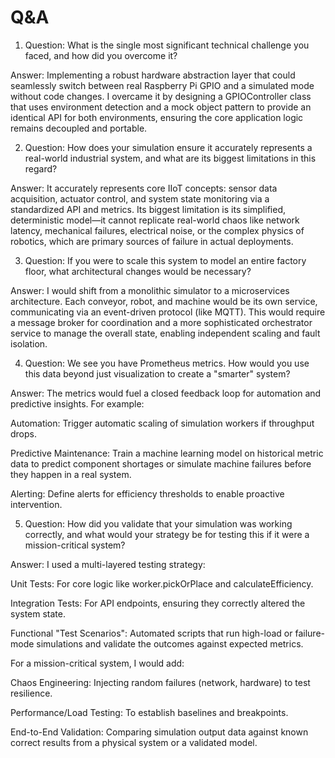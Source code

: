 # Q&A

1. Question: What is the single most significant technical challenge you faced, and how did you overcome it?

Answer: Implementing a robust hardware abstraction layer that could seamlessly switch between real Raspberry Pi GPIO and a simulated mode without code changes. I overcame it by designing a GPIOController class that uses environment detection and a mock object pattern to provide an identical API for both environments, ensuring the core application logic remains decoupled and portable.

2. Question: How does your simulation ensure it accurately represents a real-world industrial system, and what are its biggest limitations in this regard?

Answer: It accurately represents core IIoT concepts: sensor data acquisition, actuator control, and system state monitoring via a standardized API and metrics. Its biggest limitation is its simplified, deterministic model—it cannot replicate real-world chaos like network latency, mechanical failures, electrical noise, or the complex physics of robotics, which are primary sources of failure in actual deployments.

3. Question: If you were to scale this system to model an entire factory floor, what architectural changes would be necessary?

Answer: I would shift from a monolithic simulator to a microservices architecture. Each conveyor, robot, and machine would be its own service, communicating via an event-driven protocol (like MQTT). This would require a message broker for coordination and a more sophisticated orchestrator service to manage the overall state, enabling independent scaling and fault isolation.

4. Question: We see you have Prometheus metrics. How would you use this data beyond just visualization to create a "smarter" system?

Answer: The metrics would fuel a closed feedback loop for automation and predictive insights. For example:

Automation: Trigger automatic scaling of simulation workers if throughput drops.

Predictive Maintenance: Train a machine learning model on historical metric data to predict component shortages or simulate machine failures before they happen in a real system.

Alerting: Define alerts for efficiency thresholds to enable proactive intervention.

5. Question: How did you validate that your simulation was working correctly, and what would your strategy be for testing this if it were a mission-critical system?

Answer: I used a multi-layered testing strategy:

Unit Tests: For core logic like worker.pickOrPlace and calculateEfficiency.

Integration Tests: For API endpoints, ensuring they correctly altered the system state.

Functional "Test Scenarios": Automated scripts that run high-load or failure-mode simulations and validate the outcomes against expected metrics.

For a mission-critical system, I would add:

Chaos Engineering: Injecting random failures (network, hardware) to test resilience.

Performance/Load Testing: To establish baselines and breakpoints.

End-to-End Validation: Comparing simulation output data against known correct results from a physical system or a validated model.

